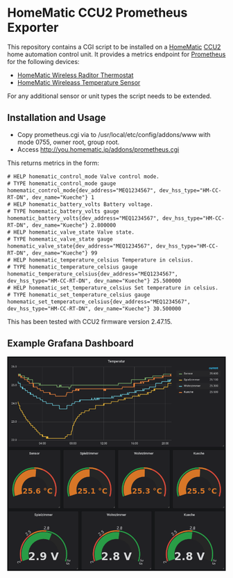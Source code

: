 HomeMatic CCU2 Prometheus Exporter
==================================

This repository contains a CGI script to be installed on a
[HomeMatic](https://www.eq-3.com/products/homematic.html)
[CCU2](https://www.eq-3.com/products/homematic/control-units-and-gateways/homematic-central-control-unit-ccu2.html)
home automation control unit. It provides a metrics endpoint for
[Prometheus](https://prometheus.io/) for the following devices:

 * [HomeMatic Wireless Raditor Thermostat](https://www.eq-3.com/products/homematic/heating-and-climate-control/homematic-wireless-radiator-thermostat.html)
 * [HomeMatic Wireleass Temperature Sensor](https://www.eq-3.com/products/homematic/heating-and-climate-control/homematic-wireless-temperature-sensor-outdoor.html)
 
For any additional sensor or unit types the script needs to be extended.

Installation and Usage
----------------------

 * Copy prometheus.cgi via to /usr/local/etc/config/addons/www with
   mode 0755, owner root, group root.
 * Access http://you.homematic.ip/addons/prometheus.cgi

This returns metrics in the form:

    # HELP homematic_control_mode Valve control mode.
    # TYPE homematic_control_mode gauge
    homematic_control_mode{dev_address="MEQ1234567", dev_hss_type="HM-CC-RT-DN", dev_name="Kueche"} 1
    # HELP homematic_battery_volts Battery voltage.
    # TYPE homematic_battery_volts gauge
    homematic_battery_volts{dev_address="MEQ1234567", dev_hss_type="HM-CC-RT-DN", dev_name="Kueche"} 2.800000
    # HELP homematic_valve_state Valve state.
    # TYPE homematic_valve_state gauge
    homematic_valve_state{dev_address="MEQ1234567", dev_hss_type="HM-CC-RT-DN", dev_name="Kueche"} 99
    # HELP homematic_temperature_celsius Temperature in celsius.
    # TYPE homematic_temperature_celsius gauge
    homematic_temperature_celsius{dev_address="MEQ1234567", dev_hss_type="HM-CC-RT-DN", dev_name="Kueche"} 25.500000
    # HELP homematic_set_temperature_celsius Set temperature in celsius.
    # TYPE homematic_set_temperature_celsius gauge
    homematic_set_temperature_celsius{dev_address="MEQ1234567", dev_hss_type="HM-CC-RT-DN", dev_name="Kueche"} 30.500000

This has been tested with CCU2 firmware version 2.47.15.

Example Grafana Dashboard
-------------------------

![Grafana Dashboard](/grafana.png)
